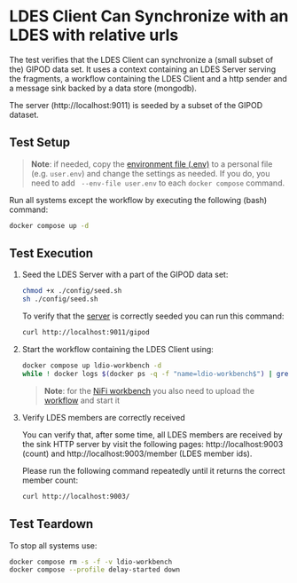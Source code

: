 # LDES Client Can Synchronize with an LDES with relative urls
The test verifies that the LDES Client can synchronize a (small subset of the) GIPOD data set. It uses a context containing an LDES Server serving the fragments, a workflow containing the LDES Client and a http sender and a message sink backed by a data store (mongodb).

The server (http://localhost:9011) is seeded by a subset of the GIPOD dataset.

## Test Setup
> **Note**: if needed, copy the [environment file (.env)](./.env) to a personal file (e.g. `user.env`) and change the settings as needed. If you do, you need to add ` --env-file user.env` to each `docker compose` command.

Run all systems except the workflow by executing the following (bash) command:
```bash
docker compose up -d
```

## Test Execution
1. Seed the LDES Server with a part of the GIPOD data set:
    ```bash
   chmod +x ./config/seed.sh
   sh ./config/seed.sh
   ```
    To verify that the [server](http://localhost:9011/) is correctly seeded you can run this command: 
    ```bash
    curl http://localhost:9011/gipod
    ```

2. Start the workflow containing the LDES Client using:
    ```bash
    docker compose up ldio-workbench -d
    while ! docker logs $(docker ps -q -f "name=ldio-workbench$") | grep 'Started Application in' ; do sleep 1; done
    ```
    > **Note**: for the [NiFi workbench](http://localhost:8000/nifi/) you also need to upload the [workflow](./nifi-workflow.json) and start it

3. Verify LDES members are correctly received

    You can verify that, after some time, all LDES members are received by the sink HTTP server by visit the following pages: http://localhost:9003 (count) and http://localhost:9003/member (LDES member ids).

    Please run the following command repeatedly until it returns the correct member count:
    ```bash
    curl http://localhost:9003/
    ```

## Test Teardown
To stop all systems use:
```bash
docker compose rm -s -f -v ldio-workbench
docker compose --profile delay-started down
```
